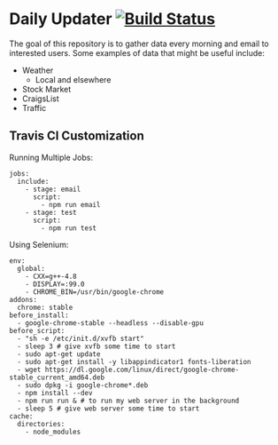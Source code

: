 # Daily Updater [![Build Status](https://travis-ci.com/alexkaufman06/dailyUpdater.svg?branch=master)](https://travis-ci.com/alexkaufman06/dailyUpdater)

The goal of this repository is to gather data every morning and email to interested users. Some examples of data that might be useful include:

* Weather
  * Local and elsewhere
* Stock Market
* CraigsList
* Traffic

## Travis CI Customization

Running Multiple Jobs:
```
jobs:
  include:
    - stage: email
      script: 
        - npm run email
    - stage: test
      script: 
        - npm run test
```

Using Selenium:
```
env:
  global:
    - CXX=g++-4.8
    - DISPLAY=:99.0
    - CHROME_BIN=/usr/bin/google-chrome
addons:
  chrome: stable
before_install:
  - google-chrome-stable --headless --disable-gpu
before_script:
  - "sh -e /etc/init.d/xvfb start"
  - sleep 3 # give xvfb some time to start
  - sudo apt-get update
  - sudo apt-get install -y libappindicator1 fonts-liberation
  - wget https://dl.google.com/linux/direct/google-chrome-stable_current_amd64.deb
  - sudo dpkg -i google-chrome*.deb
  - npm install --dev
  - npm run run & # to run my web server in the background
  - sleep 5 # give web server some time to start
cache:
  directories:
    - node_modules
```